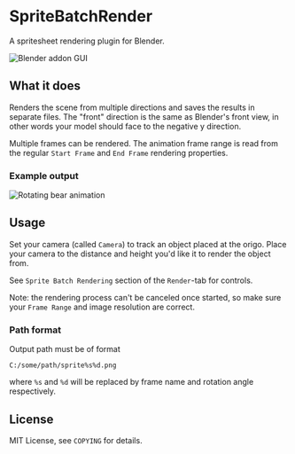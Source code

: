 SpriteBatchRender
=================

A spritesheet rendering plugin for Blender.

![Blender addon GUI](http://i.imgur.com/CtjAuz2.png)

## What it does

Renders the scene from multiple directions and saves the results in separate files.
The "front" direction is the same as Blender's front view, in other words your model
should face to the negative y direction.

Multiple frames can be rendered. The animation frame range is read from the regular
`Start Frame` and `End Frame` rendering properties.

### Example output
![Rotating bear animation](http://i.imgur.com/M4dFeMv.gif)

## Usage

Set your camera (called `Camera`) to track an object placed at the origo. 
Place your camera to the distance and height you'd like it to render the object from.

See `Sprite Batch Rendering` section of the `Render`-tab for controls.

Note: the rendering process can't be canceled once started, so make sure your `Frame Range` and image resolution are correct.

### Path format

Output path must be of format

    C:/some/path/sprite%s%d.png

where `%s` and `%d` will be replaced by frame name and rotation angle respectively.

## License
MIT License, see `COPYING` for details.


